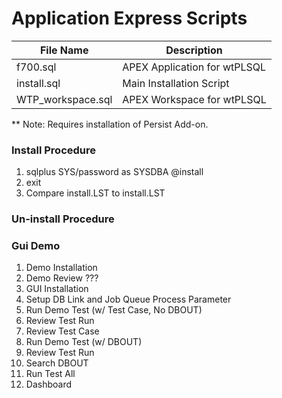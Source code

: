 # Application Express Scripts


File Name         | Description
------------------|------------
f700.sql          | APEX Application for wtPLSQL
install.sql       | Main Installation Script
WTP_workspace.sql | APEX Workspace for wtPLSQL


** Note: Requires installation of Persist Add-on.


### Install Procedure

1) sqlplus SYS/password as SYSDBA @install
2) exit
3) Compare install.LST to install.LST


### Un-install Procedure



### Gui Demo

 1) Demo Installation
 2) Demo Review ???
 3) GUI Installation
 4) Setup DB Link and Job Queue Process Parameter
 5) Run Demo Test (w/ Test Case, No DBOUT)
 6) Review Test Run
 7) Review Test Case
 8) Run Demo Test (w/ DBOUT)
 9) Review Test Run
10) Search DBOUT
11) Run Test All
10) Dashboard
